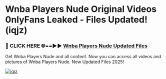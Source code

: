 # Wnba Players Nude Original Videos 0nlyFans Leaked - Files Updated! (iqjz)

<h3>🔴 CLICK HERE 🌐==►► <a href="https://tinyurl.com/4mcuefdz" rel="nofollow">Wnba Players Nude Updated Files</a></h3>

Get Wnba Players Nude and all content. Now you can access all videos and pictures of Wnba Players Nude. New Updated Files 2025!

[![iqjz](https://i.imgur.com/StAQSOY.gif)](https://tinyurl.com/4mcuefdz)
